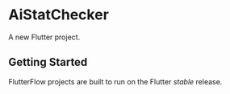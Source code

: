 # AiStatChecker

A new Flutter project.

## Getting Started

FlutterFlow projects are built to run on the Flutter _stable_ release.
